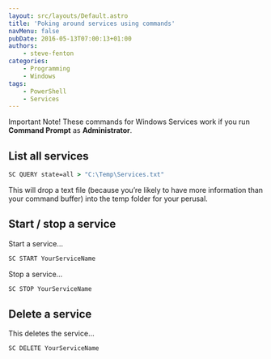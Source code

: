 ```yaml
---
layout: src/layouts/Default.astro
title: 'Poking around services using commands'
navMenu: false
pubDate: 2016-05-13T07:00:13+01:00
authors:
    - steve-fenton
categories:
    - Programming
    - Windows
tags:
    - PowerShell
    - Services
---
```


Important Note! These commands for Windows Services work if you run **Command Prompt** as **Administrator**.

## List all services

```cmd
SC QUERY state=all > "C:\Temp\Services.txt"
```

This will drop a text file (because you’re likely to have more information than your command buffer) into the temp folder for your perusal.

## Start / stop a service

Start a service…

```cmd
SC START YourServiceName
```

Stop a service…

```cmd
SC STOP YourServiceName
```

## Delete a service

This deletes the service…

```cmd
SC DELETE YourServiceName
```